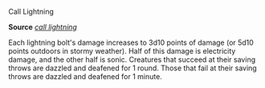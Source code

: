 Call Lightning

**Source** [_call lightning_](/pathfinderRPG/prd/spells/callLightning.html#_call-lightning)

Each lightning bolt's damage increases to 3d10 points of damage (or 5d10 points outdoors in stormy weather). Half of this damage is electricity damage, and the other half is sonic. Creatures that succeed at their saving throws are dazzled and deafened for 1 round. Those that fail at their saving throws are dazzled and deafened for 1 minute.

